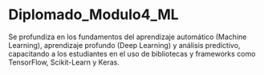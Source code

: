 # Diplomado_Modulo4_ML
Se profundiza en los fundamentos del aprendizaje automático (Machine Learning), aprendizaje profundo (Deep Learning) y análisis predictivo, capacitando a los estudiantes en el uso de bibliotecas y frameworks como TensorFlow, Scikit-Learn y Keras.
